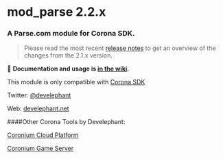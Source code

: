 # mod_parse 2.2.x

### A Parse.com module for Corona SDK.

> Please read the most recent [release notes](https://github.com/develephant/mod_parse/wiki/Notes-on-2.2.x) to get an overview of the changes from the 2.1.x version.

:page_facing_up: **Documentation and usage is [in the wiki](https://github.com/develephant/mod_parse/wiki).**

This module is only compatible with [Corona SDK](http://www.coronalabs.com)

Twitter: [@develephant](http://twitter.com/develephant)

Web: [develephant.net](http://develephant.net)

####Other Corona Tools by Develephant:

[Coronium Cloud Platform](http://coronium.io)

[Coronium Game Server](http://coronium.gs)
